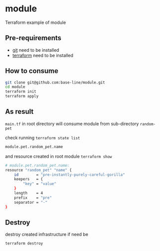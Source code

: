 # module
Terraform example of module

## Pre-requirements
- [git](https://git-scm.com/downloads) need to be installed 
- [terraform](https://www.terraform.io/downloads.html) need to be installed 

## How to consume

```bash
git clone git@github.com:base-line/module.git
cd module
terraform init
terraform apply
```

## As result

`main.tf` in root directory will consume module from sub-directory `random-pet`

check running `terraform state list`

```bash
module.pet.random_pet.name
```

and resource created in root module `terraform show`

```bash
# module.pet.random_pet.name:
resource "random_pet" "name" {
    id        = "pre-instantly-purely-careful-gorilla"
    keepers   = {
        "key" = "value"
    }
    length    = 4
    prefix    = "pre"
    separator = "-"
}
```

## Destroy

destroy created infrastructure if need be

```
terraform destroy
```
